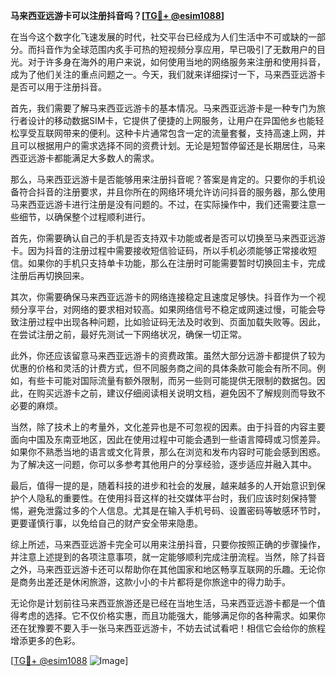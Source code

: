 **马来西亚远游卡可以注册抖音吗？[[TG💪+ @esim1088](https://t.me/s/esim1088)]**

在当今这个数字化飞速发展的时代，社交平台已经成为人们生活中不可或缺的一部分。而抖音作为全球范围内炙手可热的短视频分享应用，早已吸引了无数用户的目光。对于许多身在海外的用户来说，如何使用当地的网络服务来注册和使用抖音，成为了他们关注的重点问题之一。今天，我们就来详细探讨一下，马来西亚远游卡是否可以用于注册抖音。

首先，我们需要了解马来西亚远游卡的基本情况。马来西亚远游卡是一种专门为旅行者设计的移动数据SIM卡，它提供了便捷的上网服务，让用户在异国他乡也能轻松享受互联网带来的便利。这种卡片通常包含一定的流量套餐，支持高速上网，并且可以根据用户的需求选择不同的资费计划。无论是短暂停留还是长期居住，马来西亚远游卡都能满足大多数人的需求。

那么，马来西亚远游卡是否能够用来注册抖音呢？答案是肯定的。只要你的手机设备符合抖音的注册要求，并且你所在的网络环境允许访问抖音的服务器，那么使用马来西亚远游卡进行注册是没有问题的。不过，在实际操作中，我们还需要注意一些细节，以确保整个过程顺利进行。

首先，你需要确认自己的手机是否支持双卡功能或者是否可以切换至马来西亚远游卡。因为抖音的注册过程中需要接收短信验证码，所以手机必须能够正常接收短信。如果你的手机只支持单卡功能，那么在注册时可能需要暂时切换回主卡，完成注册后再切换回来。

其次，你需要确保马来西亚远游卡的网络连接稳定且速度足够快。抖音作为一个视频分享平台，对网络的要求相对较高。如果网络信号不稳定或网速过慢，可能会导致注册过程中出现各种问题，比如验证码无法及时收到、页面加载失败等。因此，在尝试注册之前，最好先测试一下网络状况，确保一切正常。

此外，你还应该留意马来西亚远游卡的资费政策。虽然大部分远游卡都提供了较为优惠的价格和灵活的计费方式，但不同服务商之间的具体条款可能会有所不同。例如，有些卡可能对国际流量有额外限制，而另一些则可能提供无限制的数据包。因此，在购买远游卡之前，建议仔细阅读相关说明文档，避免因不了解规则而导致不必要的麻烦。

当然，除了技术上的考量外，文化差异也是不可忽视的因素。由于抖音的内容主要面向中国及东南亚地区，因此在使用过程中可能会遇到一些语言障碍或习惯差异。如果你不熟悉当地的语言或文化背景，那么在浏览和发布内容时可能会感到困惑。为了解决这一问题，你可以多参考其他用户的分享经验，逐步适应并融入其中。

最后，值得一提的是，随着科技的进步和社会的发展，越来越多的人开始意识到保护个人隐私的重要性。在使用抖音这样的社交媒体平台时，我们应该时刻保持警惕，避免泄露过多的个人信息。尤其是在输入手机号码、设置密码等敏感环节时，更要谨慎行事，以免给自己的财产安全带来隐患。

综上所述，马来西亚远游卡完全可以用来注册抖音，只要你按照正确的步骤操作，并注意上述提到的各项注意事项，就一定能够顺利完成注册流程。当然，除了抖音之外，马来西亚远游卡还可以帮助你在其他国家和地区畅享互联网的乐趣。无论你是商务出差还是休闲旅游，这款小小的卡片都将是你旅途中的得力助手。

无论你是计划前往马来西亚旅游还是已经在当地生活，马来西亚远游卡都是一个值得考虑的选择。它不仅价格实惠，而且功能强大，能够满足你的各种需求。如果你还在犹豫要不要入手一张马来西亚远游卡，不妨去试试看吧！相信它会给你的旅程增添更多的色彩。

[[TG💪+ @esim1088](https://t.me/s/esim1088) ![Image](https://i.postimg.cc/4NQfJmqS/Snipaste-2025-05-13-00-14-12.png)]